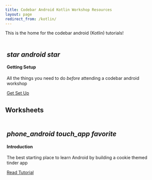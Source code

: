 ```yaml
---
title: Codebar Android Kotlin Workshop Resources
layout: page
redirect_from: /kotlin/
---
```


This is the home for the codebar android (Kotlin) tutorials!

<div class="col-12 text-center" style="padding:5px;">
  <div class="card">
    <h2 class="emoji-kotlin text-center">
      <i class="material-icons">star</i>
      <i class="material-icons">android</i>
      <i class="material-icons">star</i>
    </h2>
    <div class="card-block">
      <h4 class="card-title">Getting Setup</h4>
      <p>All the things you need to do <em>before</em> attending a codebar android workshop</p>
      <a href="{{ site.baseurl }}/worksheets/0-setup/" class="btn btn-primary">Get Set Up</a>
    </div>
  </div>
</div>

## Worksheets

<div class="row">
  <!-- item-->
  <div class="col-lg-4 col-md-6 col-12 text-center" style="padding:5px;">
    <div class="card">
      <h2 class="emoji-kotlin text-center">
        <i class="material-icons">phone_android</i>
        <i class="material-icons">touch_app</i>
        <i class="material-icons">favorite</i>
      </h2>
      <div class="card-block">
        <h4 class="card-title">Introduction</h4>
        <p>The best starting place to learn Android by building a cookie themed tinder app</p>
        <a href="{{ site.baseurl }}/worksheets/kotlin/1-krumble/" class="btn btn-primary">Read Tutorial</a>
      </div>
    </div>
  </div>



</div>

